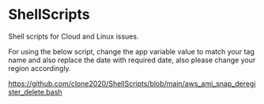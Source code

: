 # ShellScripts
Shell scripts for Cloud and Linux issues.

For using the below script, change the app variable value to match your tag name and also replace the date with required date, also please change your region accordingly.

https://github.com/clone2020/ShellScripts/blob/main/aws_ami_snap_deregister_delete.bash
